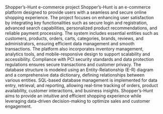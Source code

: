 Shopper’s-Hunt e-commerce project
Shopper’s-Hunt is an e-commerce platform designed to provide users with a seamless and secure online shopping experience. The project focuses on enhancing user satisfaction by integrating key functionalities such as secure login and registration, advanced search capabilities, personalized product recommendations, and reliable payment processing. The system includes essential entities such as customers, products, orders, carts, categories, brands, reviews, and administrators, ensuring efficient data management and smooth transactions. The platform also incorporates inventory management, analytics tools, and mobile-responsive design to support scalability and accessibility. Compliance with PCI security standards and data protection regulations ensures secure transactions and customer privacy. The database structure is modeled using an Entity-Relationship (E-R) diagram and a comprehensive data dictionary, defining relationships between various entities. SQL-based database management is implemented for data entry, retrieval, and reporting, allowing real-time tracking of orders, product availability, customer interactions, and business insights. Shopper’s-Hunt aims to provide an intuitive and efficient shopping experience while leveraging data-driven decision-making to optimize sales and customer engagement.
